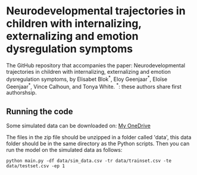# Neurodevelopmental trajectories in children with internalizing, externalizing and emotion dysregulation symptoms

The GitHub repository that accompanies the paper: Neurodevelopmental trajectories in children with internalizing, externalizing and emotion dysregulation symptoms,
by Elisabet Blok<sup>\*</sup>, Eloy Geenjaar<sup>\*</sup>, Eloïse Geenjaar<sup>\*</sup>, Vince Calhoun, and Tonya White. <sup>*</sup>: these authors share first authorshsip.

## Running the code
Some simulated data can be downloaded on: [My OneDrive](https://gtvault-my.sharepoint.com/:u:/g/personal/egeenjaar3_gatech_edu/EUiEZcb4BHJJiLYEYY1bj1gBczGDP07b1B_gxkX-7M5T5g?e=hidfcu)

The files in the zip file should be unzipped in a folder called 'data', this data folder should be in the same directory as the Python scripts. Then you can run the model on the simulated data as follows:
```
python main.py -df data/sim_data.csv -tr data/trainset.csv -te data/testset.csv -ep 1
```
